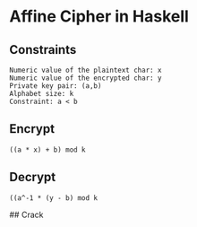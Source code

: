 # Affine Cipher in Haskell

## Constraints
```
Numeric value of the plaintext char: x
Numeric value of the encrypted char: y
Private key pair: (a,b)
Alphabet size: k
Constraint: a < b
```

## Encrypt
`((a * x) + b) mod k`

## Decrypt
`((a^-1 * (y - b) mod k`

## Crack
